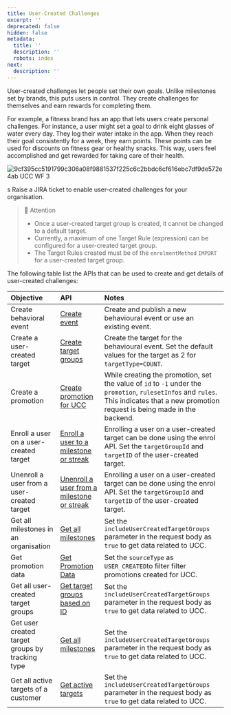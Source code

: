 ```yaml
---
title: User-Created Challenges
excerpt: ''
deprecated: false
hidden: false
metadata:
  title: ''
  description: ''
  robots: index
next:
  description: ''
---
```

User-created challenges let people set their own goals. Unlike milestones set by brands, this puts users in control. They create challenges for themselves and earn rewards for completing them.

For example, a fitness brand has an app that lets users create personal challenges. For instance, a user might set a goal to drink eight glasses of water every day. They log their water intake in the app. When they reach their goal consistently for a week, they earn points. These points can be used for discounts on fitness gear or healthy snacks. This way, users feel accomplished and get rewarded for taking care of their health.

![9cf395cc5191799c306a08f9881537f225c6c2bbdc6cf616ebc7df9de572e4ab UCC WF 3](https://files.readme.io/9cf395cc5191799c306a08f9881537f225c6c2bbdc6cf616ebc7df9de572e4ab-UCC_WF_3.png)

<Note title="Note">
s
Raise a JIRA ticket to enable user-created challenges for your organisation.
</Note>

> 🚧 Attention
>
> * Once a user-created target group is created, it cannot be changed to a default target.
> * Currently, a maximum of one Target Rule (expression) can be configured for a user-created target group.
> * The Target Rules created must be of the `enrolmentMethod` `IMPORT` for a user-created target group.

The following table list the APIs that can be used to create and get details of user-created challenges:

| Objective                                       | API                                                                                                                          | Notes                                                                                                                                                                                     |
| :---------------------------------------------- | :--------------------------------------------------------------------------------------------------------------------------- | :---------------------------------------------------------------------------------------------------------------------------------------------------------------------------------------- |
| Create behavioral event                         | [Create event](https://docs.capillarytech.com/reference/create-event-custom-be)                                              | Create and publish a new behavioural event or use an existing event.                                                                                                                      |
| Create a user-created target                    | [Create target groups](https://docs.capillarytech.com/reference/create-target-groups)                                        | Create the target for the behavioural event. Set the default values for the target as 2 for `targetType=COUNT`.                                                                           |
| Create a promotion                              | [Create promotion for UCC](https://docs.capillarytech.com/reference/create-promotion-for-ucc)                                | While creating the promotion, set the value of `id` to `-1` under the `promotion`, `rulesetInfos`  and `rules`. This indicates that a new promotion request is being made in the backend. |
| Enroll a user on a user-created target          | [Enroll a user to a milestone or streak](https://docs.capillarytech.com/reference/enrol-customer-to-a-milestone)             | Enrolling a user on a user-created target can be done using the enrol API. Set the `targetGroupId` and `targetID` of the user-created target.                                             |
| Unenroll a user from a user-created target      | [Unenroll a user from a milestone or streak](https://docs.capillarytech.com/reference/un-enrol-users-into-a-milestonestreak) | Enrolling a user on a user-created target can be done using the enrol API. Set the `targetGroupId` and `targetID` of the user-created target.                                             |
| Get all milestones in an organisation           | [Get all milestones](https://docs.capillarytech.com/reference/get-all-milestones)                                            | Set the `includeUserCreatedTargetGroups` parameter in the request body as `true` to get data related to UCC.                                                                              |
| Get promotion data                              | [Get Promotion Data](https://docs.capillarytech.com/reference/get-promotion-data-new)                                        | Set the `sourceType` as `USER_CREATED`to filter filter promotions created for UCC.                                                                                                        |
| Get all user-created target groups              | [Get target groups based on ID](https://docs.capillarytech.com/reference/get-target-groups-id)                               | Set the `includeUserCreatedTargetGroups` parameter in the request body as `true` to get data related to UCC.                                                                              |
| Get user created target groups by tracking type | [Get all milestones](https://docs.capillarytech.com/reference/get-all-milestones)                                            | Set the `includeUserCreatedTargetGroups` parameter in the request body as `true` to get data related to UCC.                                                                              |
| Get all active targets of a customer            | [Get active targets](https://docs.capillarytech.com/reference/get-active-targets)                                            | Set the `includeUserCreatedTargetGroups` parameter in the request body as `true` to get data related to UCC.                                                                              |
